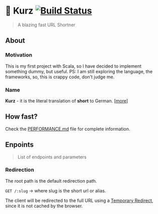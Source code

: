 # :rocket: Kurz [![Build Status](https://travis-ci.org/marceloboeira/kurz.svg?branch=master)](https://travis-ci.org/marceloboeira/kurz)
> A blazing fast URL Shortner

## About

### Motivation

This is my first project with Scala, so I have decided to implement something dummy, but useful.
PS: I am still exploring the language, the frameworks, so, this is crappy code, don't judge me.

### Name

**Kurz** - it is the literal translation of **short** to German. [[more](http://www.dict.cc/deutsch-englisch/kurz.html)]

## How fast?

Check the [PERFORMANCE.md](https://github.com/marceloboeira/kurz/blob/master/PERFORMANCE.md) file for complete information.

## Enpoints
> List of endpoints and parameters

### Redirection

The root path is the default redirection path.

`GET /:slug` -> where slug is the short url or alias.

The client will be redirected to the full URL using a [Temporary Redirect](https://www.w3.org/Protocols/rfc2616/rfc2616-sec10.html#sec10.3.8), since it is not cached by the browser.
